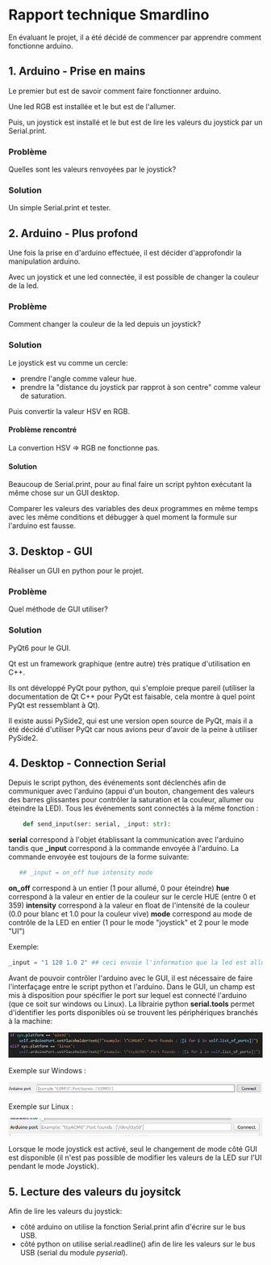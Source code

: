 # Rapport technique Smardlino

En évaluant le projet, il a été décidé de commencer par apprendre comment fonctionne arduino.

## 1. Arduino - Prise en mains

Le premier but est de savoir comment faire fonctionner arduino.

Une led RGB est installée et le but est de l'allumer.

Puis, un joystick est installé et le but est de lire les valeurs du joystick par un Serial.print.

### Problème

Quelles sont les valeurs renvoyées par le joystick?

### Solution

Un simple Serial.print et tester.

## 2. Arduino - Plus profond

Une fois la prise en d'arduino effectuée, il est décider d'approfondir la manipulation arduino.

Avec un joystick et une led connectée, il est possible de changer la couleur de la led.

### Problème

Comment changer la couleur de la led depuis un joystick?

### Solution

Le joystick est vu comme un cercle:

- prendre l'angle comme valeur hue.
- prendre la "distance du joystick par rapprot à son centre" comme valeur de saturation.

Puis convertir la valeur HSV en RGB.

#### Problème rencontré

La convertion HSV => RGB ne fonctionne pas.

#### Solution

Beaucoup de Serial.print, pour au final faire un script pyhton exécutant la même chose sur un GUI desktop.

Comparer les valeurs des variables des deux programmes en même temps avec les même conditions et débugger à quel moment la formule sur l'arduino est fausse.

## 3. Desktop - GUI

Réaliser un GUI en python pour le projet.

### Problème

Quel méthode de GUI utiliser?

### Solution

PyQt6 pour le GUI.

Qt est un framework graphique (entre autre) très pratique d'utilisation en C++.

Ils ont développé PyQt pour python, qui s'emploie preque pareil (utiliser la documentation de Qt C++ pour PyQt est faisable, cela montre à quel point PyQt est ressemblant à Qt).

Il existe aussi PySide2, qui est une version open source de PyQt, mais il a été décidé d'utiliser PyQt car nous avions peur d'avoir de la peine à utiliser PySide2.

## 4. Desktop - Connection Serial

Depuis le script python, des événements sont déclenchés afin de communiquer avec l'arduino (appui d'un bouton, changement des valeurs des barres glissantes pour contrôler la saturation et la couleur, allumer ou éteindre la LED).
Tous les événements sont connectés à la même fonction :
```python
	def send_input(ser: serial, _input: str): 
```
**serial** correspond à l'objet établissant la communication avec l'arduino tandis que **_input** correspond à la commande envoyée à l'arduino. La commande envoyée est toujours de la forme suivante:
 ```python
	## _input = on_off hue intensity mode 
```
**on_off** correspond à un entier (1 pour allumé, 0 pour éteindre)
**hue** correspond à la valeur en entier de la couleur sur le cercle HUE (entre 0 et 359)
**intensity** correspond à la valeur en float de l'intensité de la couleur (0.0 pour blanc et 1.0 pour la couleur vive)
**mode** correspond au mode de contrôle de la LED en entier (1 pour le mode "joystick" et 2 pour le mode "UI")

Exemple: 
```python
_input = "1 120 1.0 2" ## ceci envoie l'information que la led est allumée, sur l'angle de couleur 120, avec une intensité de 1.0 et en mode UI
```

Avant de pouvoir contrôler l'arduino avec le GUI, il est nécessaire de faire l'interfaçage entre le script python et l'arduino. Dans le GUI, un champ est mis à disposition pour spécifier le port sur lequel est connecté l'arduino (que ce soit sur windows ou Linux). La librairie python **serial.tools** permet d'identifier les ports disponibles où se trouvent les périphériques branchés à la machine:

![](../images/Capture5.png)

Exemple sur Windows : 

![](../images/Capture6.png)

Exemple sur Linux : 

![](../images/Capture7.png)

Lorsque le mode joystick est activé, seul le changement de mode côté GUI est disponible (il n'est pas possible de modifier les valeurs de la LED sur l'UI pendant le mode Joystick).

## 5. Lecture des valeurs du joysitck

Afin de lire les valeurs du joystick:

- côté arduino on utilise la fonction Serial.print afin d'écrire sur le bus USB.
- côté python on utilise serial.readline() afin de lire les valeurs sur le bus USB (serial du module _pyserial_).
